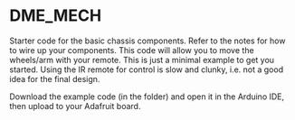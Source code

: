 # DME_MECH
Starter code for the basic chassis components.
Refer to the notes for how to wire up your components. This code will allow you to move the wheels/arm with your remote. 
This is just a minimal example to get you started. Using the IR remote for control is slow and clunky, i.e. not a good idea for the final design.

Download the example code (in the folder) and open it in the Arduino IDE, then upload to your Adafruit board.
